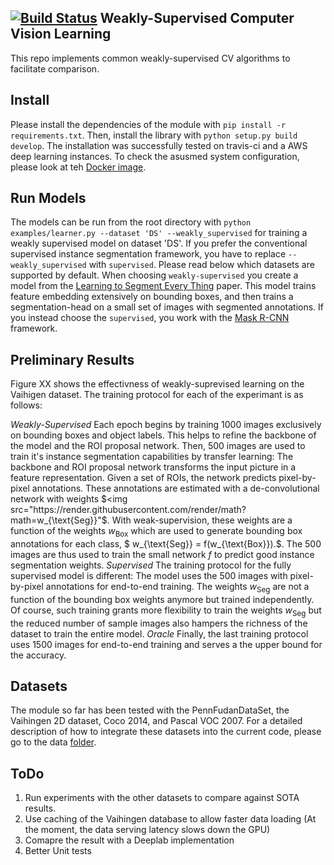 [![Build Status](https://travis-ci.com/FabianSchuetze/weakly-supervised.svg?branch=master)](https://travis-ci.com/FabianSchuetze/weakly-supervised)
Weakly-Supervised Computer Vision Learning
--------------------------------------------


This repo implements common weakly-supervised CV algorithms to facilitate comparison.

Install
-------
Please install the dependencies of the module with `pip install -r
requirements.txt`. Then, install the library with
`python setup.py build develop`. The installation was successfully tested on travis-ci and a AWS deep learning instances. To check the asusmed system configuration, please look at teh [Docker image](./.travis.yaml).


Run Models
----------
The models can be run from the root directory with
`python examples/learner.py --dataset 'DS' --weakly_supervised` for training a weakly supervised model on dataset 'DS'. If you prefer the conventional supervised instance segmentation framework, you have to replace `--weakly_supervised` with `supervised`. Please read below which datasets are supported by default. When choosing `weakly-supervised` you create a model from the [Learning to Segment Every Thing](https://arxiv.org/abs/1703.06870) paper. This model trains feature embedding extensively on bounding boxes, and then trains a segmentation-head on a small set of images with segmented annotations. If you instead choose the `supervised`, you work with the [Mask
R-CNN](https://arxiv.org/abs/1703.06870) framework.


Preliminary Results
-------------------
Figure XX shows the effectivness of weakly-suprevised learning on the Vaihigen dataset. The training protocol for each of the experimant is as follows:

*Weakly-Supervised*
Each epoch begins by training 1000 images exclusively on bounding boxes and object labels. This helps to refine the backbone of the model and the ROI proposal network. Then, 500 images are used to train it's instance segmentation capabilities by transfer learning: The backbone and ROI proposal network transforms the input picture in a feature representation. Given a set of ROIs, the network predicts pixel-by-pixel annotations. These annotations are estimated with a de-convolutional network with weights $<img src="https://render.githubusercontent.com/render/math?math=w_{\text{Seg}}"$. With weak-supervision, these weights are a function of the weights $w_{\text{Box}}$ which are used to generate bounding box annotations for each class, $ w_{\text{Seg}} = f(w_{\text{Box}}).$. The 500 images are thus used to train the small network $f$ to predict good instance segmentation weights.
*Supervised*
The training protocol for the fully supervised model is different: The model uses the 500 images with pixel-by-pixel annotations for end-to-end training. The weights $w_{\text{Seg}}$ are not a function of the bounding box weights anymore but trained independently. Of course, such training grants more flexibility to train the weights $w_{\text{Seg}}$ but the reduced number of sample images also hampers the richness of the dataset to train the entire model.
*Oracle*
Finally, the last training protocol uses 1500 images for end-to-end training and serves a the upper bound for the accuracy.


Datasets
--------
The module so far has been tested with the PennFudanDataSet, the Vaihingen
2D dataset, Coco 2014, and Pascal VOC 2007. For a detailed description of how to integrate these datasets
into the current code, please go to the data [folder](./data/README.md).


ToDo
-----
1. Run experiments with the other datasets to compare against SOTA results.
2. Use caching of the Vaihingen database to allow faster data loading (At the moment, the data serving latency
slows down the GPU)
3. Comapre the result with a Deeplab implementation
4. Better Unit tests

